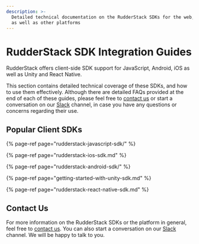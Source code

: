 ```yaml
---
description: >-
  Detailed technical documentation on the RudderStack SDKs for the web, mobile
  as well as other platforms
---
```


# RudderStack SDK Integration Guides

RudderStack offers client-side SDK support for JavaScript, Android, iOS as well as Unity and React Native.

This section contains detailed technical coverage of these SDKs, and how to use them effectively. Although there are detailed FAQs provided at the end of each of these guides, please feel free to [contact us](https://rudderstack.com/contact/) or start a conversation on our [Slack](https://resources.rudderstack.com/join-rudderstack-slack) channel, in case you have any questions or concerns regarding their use.

## Popular Client SDKs

{% page-ref page="rudderstack-javascript-sdk/" %}

{% page-ref page="rudderstack-ios-sdk.md" %}

{% page-ref page="rudderstack-android-sdk/" %}

{% page-ref page="getting-started-with-unity-sdk.md" %}

{% page-ref page="rudderstack-react-native-sdk.md" %}

## Contact Us

For more information on the RudderStack SDKs or the platform in general, feel free to [contact us](mailto:%20contact@rudderstack.com). You can also start a conversation on our [Slack](https://resources.rudderstack.com/join-rudderstack-slack) channel. We will be happy to talk to you.

